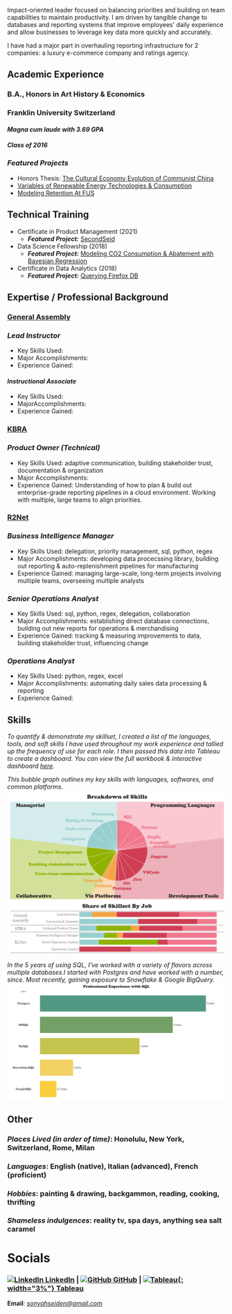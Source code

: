 
Impact-oriented leader focused on balancing priorities and building on team capabilities to maintain productivity. I am driven by tangible change to databases and reporting systems that improve employees' daily experience and allow businesses to leverage key data more quickly and accurately.  
  
I have had a major part in overhauling reporting infrastructure for 2 companies: a luxury e-commerce company and ratings agency.

## **Academic Experience**
### B.A., Honors in Art History & Economics
### Franklin University Switzerland
#### *Magna cum laude with 3.69 GPA*
#### *Class of 2016*
### **_Featured Projects_**
- Honors Thesis: [The Cultural Economy Evolution of Communist China](https://www.dropbox.com/s/gsgqfrrfpdt7qh1/Senior%20Project.pdf?dl=0)
- [Variables of Renewable Energy Technologies & Consumption](https://drive.google.com/file/d/0Bzl5OOP0E_4ld2dhYmhoTzVnYUE/view?resourcekey=0-owW0jMXz2Rw2ryLsqcmWJg)
- [Modeling Retention At FUS](https://www.slideshare.net/SonyahSeiden/retention-at-fus-63031477)

## **Technical Training**
- Certificate in Product Management (2021)
  - **_Featured Project:_** [SecondSeid](https://docs.google.com/presentation/d/1QKnIY2CV-IryE60fJK4vqi5bh5KWzC5ZHBQ_wkm0OpU/edit?usp=sharing)
- Data Science Fellowship (2018)
  - **_Featured Project:_** [Modeling CO2 Consumption & Abatement with Bayesian Regression](https://github.com/sonyah-hawaii/Capstone)
- Certificate in Data Analytics (2018)
  - **_Featured Project:_** [Querying Firefox DB](https://github.com/sonyah-hawaii/SQL_Queries)


## **Expertise / Professional Background**  
### <u>General Assembly</u>
### *Lead Instructor*
- Key Skills Used:
- Major Accomplishments:
- Experience Gained:   
   
#### *Instructional Associate*
- Key Skills Used:
- MajorAccomplishments:
- Experience Gained:   
   
### <u>KBRA</u>
### *Product Owner (Technical)*
- Key Skills Used: adaptive communication, building stakeholder trust, documentation & organization
- Major Accomplishments:
- Experience Gained: Understanding of how to plan & build out enterprise-grade reporting pipelines in a cloud environment. Working with multiple, large teams to align priorities. 
   
### <u>R2Net</u>
### *Business Intelligence Manager*
- Key Skills Used: delegation, priority management, sql, python, regex
- Major Accomplishments: developing data procecssing library, building out reporting & auto-replenishment pipelines for manufacturing
- Experience Gained: managing large-scale, long-term projects involving multiple teams, overseeing multiple analysts   
   
### *Senior Operations Analyst*
- Key Skills Used: sql, python, regex, delegation, collaboration
- Major Accomplishments: establishing direct database connections, building out new reports for operations & merchandising
- Experience Gained: tracking & measuring improvements to data, building stakeholder trust, influencing change   
    
### *Operations Analyst*
- Key Skills Used: python, regex, excel
- Major Accomplishments: automating daily sales data processing & reporting
- Experience Gained:  
   
## **Skills**
*To quantify & demonstrate my skillset, I created a list of the languages, tools, and soft skills I have used throughout my work experience and tallied up the frequency of use for each role. I then passed this data into Tableau to create a dashboard. You can view the full workbook & interactive dashboard [here](https://public.tableau.com/views/SkillsDashboard_17017951188280/Dashboard1?:language=en-US&publish=yes&:display_count=n&:origin=viz_share_link).*   
   
*This bubble graph outlines my key skills with languages, softwares, and common platforms.*
![Skills](/assets/skills_dash.png)   
    
*In the 5 years of using SQL, I've worked with a variety of flavors across multiple databases.I started with Postgres and have worked with a number, since. Most recently, gaining exposure to Snowflake & Google BigQuery.*
![SQL](/assets/sql.png)


## **Other**
### *Places Lived (in order of time)*: Honolulu, New York, Switzerland, Rome, Milan
### *Languages*: English (native), Italian (advanced), French (proficient)
### *Hobbies*: painting & drawing, backgammon, reading, cooking, thrifting
### *Shameless indulgences*: reality tv, spa days, anything sea salt caramel

# **Socials**
### [![LinkedIn](https://i.stack.imgur.com/gVE0j.png) LinkedIn](https://www.linkedin.com/in/sonyahseiden/) | [![GitHub](https://i.stack.imgur.com/tskMh.png) GitHub](https://github.com/sonyah-hawaii) | [![Tableau](https://logowik.com/content/uploads/images/tableau-software.jpg){: width="3%"} Tableau](https://public.tableau.com/app/profile/sonyah/vizzes)

**Email**: *sonyahseiden@gmail.com*